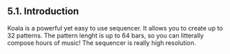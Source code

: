---
---

## 5.1. Introduction

Koala is a powerful yet easy to use sequencer. It allows you to create up to 32 patterns.
The pattern lenght is up to 64 bars, so you can litterally compose hours of music!
The sequencer is really high resolution.
